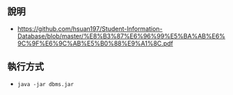 ## 說明
- https://github.com/hsuan197/Student-Information-Database/blob/master/%E8%B3%87%E6%96%99%E5%BA%AB%E6%9C%9F%E6%9C%AB%E5%B0%88%E9%A1%8C.pdf

## 執行方式
- `java -jar dbms.jar`
